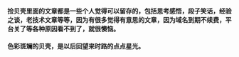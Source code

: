 #### 捡贝壳里面的文章都是一些个人觉得可以留存的，包括思考感悟，段子笑话，经验之谈，老技术文章等等，因为有很多觉得有意思的文章，因为域名到期不续费，平台关了等各种原因看不到了，就很懊恼。

#### 色彩斑斓的贝壳，是以后回望来时路的点点星光。
